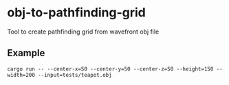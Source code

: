# obj-to-pathfinding-grid

Tool to create pathfinding grid from wavefront obj file

## Example

```
cargo run -- --center-x=50 --center-y=50 --center-z=50 --height=150 --width=200 --input=tests/teapot.obj
```